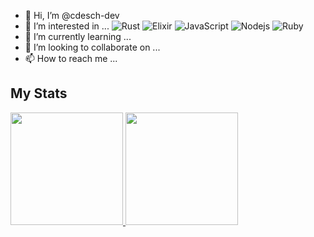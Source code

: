 - 👋 Hi, I’m @cdesch-dev
- 👀 I’m interested in ...
![Rust](https://img.shields.io/badge/-Rust-black?style=flat-square&logo=Rust&logoColor=red)
![Elixir](https://img.shields.io/badge/elixir-black?style=flat-square&logo=elixir&logoColor=purple)
![JavaScript](https://img.shields.io/badge/-JavaScript-black?style=flat-square&logo=javascript)
![Nodejs](https://img.shields.io/badge/-Nodejs-black?style=flat-square&logo=Node.js)
![Ruby](https://img.shields.io/badge/-Ruby-black?style=flat-square&logo=Ruby&logoColor=red)
- 🌱 I’m currently learning ...
- 💞️ I’m looking to collaborate on ...
- 📫 How to reach me ...


## My Stats

<p>
<a href="https://github.com/cdesch-dev">
  <img height="180em" src="https://github-readme-stats.vercel.app/api?username=cdesch-dev&show_icons=true&theme=tokyonight" />
  <img height="180em" src="https://github-readme-stats.vercel.app/api/top-langs/?username=cdesch-dev&layout=compact&langs_count=8&hide=matlab,html&theme=tokyonight" />
</a>
</p>
